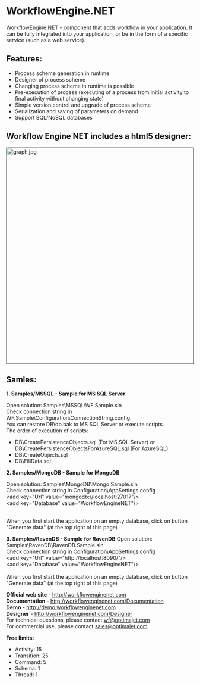WorkflowEngine.NET
==================

WorkflowEngine.NET - component that adds workflow in your application. It can be fully integrated into your application, or be in the form of a specific service (such as a web service).

<h2>Features:</h2>
<ul>
<li>Process scheme generation in runtime</li>
<li>Designer of process scheme</li>
<li>Changing process scheme in runtime is possible</li>
<li>Pre-execution of process (executing of a process from initial activity to final activity without changing state) </li>
<li>Simple version control and upgrade of process scheme</li>
<li>Serialization and saving of parameters on demand</li>
<li>Support SQL/NoSQL databases</li>
</ul>

<h2>Workflow Engine NET includes a html5 designer:</h2>
<a href="http://workflowenginenet.com/Designer"><img src="http://workflowenginenet.com/Cms_Data/Contents/WFE/Media/content_images/graph.jpg" alt="graph.jpg" width="580" style="
    border: 1px solid;
    border-color: #3e4d5c;"></a>

<h2>Samles:</h2>

<b>1. Samples/MSSQL - Sample for MS SQL Server</b>

Open solution: Samples\MSSQL\WF.Sample.sln<br/>
Check connection string in WF.Sample\Configuration\ConnectionString.config.<br/>
You can restore DB\db.bak to MS SQL Server or execute scripts.<br/>
The order of execution of scripts:
<ul>
<li>DB\CreatePersistenceObjects.sql (For MS SQL Server) or DB\CreatePersistenceObjectsForAzureSQL.sql (For AzureSQL)</li>
<li>DB\CreateObjects.sql</li>
<li>DB\FillData.sql</li>
</ul>

<b>2. Samples/MongoDB - Sample for MongoDB</b>

Open solution: Samples\MongoDB\Mongo.Sample.sln<br/>
Check connection string in Configuration\AppSettings.config<br/>
&lt;add key="Url" value="mongodb://localhost:27017"/&gt;<br/>
&lt;add key="Database" value="WorkflowEngineNET"/&gt;<br/><br/>

When you first start the application on an empty database, click on button "Generate data" (at the top right of this page)


<b>3. Samples/RavenDB - Sample for RavenDB</b>
Open solution: Samples\RavenDB\RavenDB.Sample.sln<br/>
Check connection string in Configuration\AppSettings.config<br/>
&lt;add key="Url" value="http://localhost:8090/"/&gt;<br/>
&lt;add key="Database" value="WorkflowEngineNET"/&gt;<br/><br/>
When you first start the application on an empty database, click on button "Generate data" (at the top right of this page)


<b>Official web site</b> - <a href="http://workflowenginenet.com">http://workflowenginenet.com</a><br/>
<b>Documentation</b> - <a href="http://workflowenginenet.com/Documentation">http://workflowenginenet.com/Documentation</a><br/>
<b>Demo</b> - <a href="http://demo.workflowenginenet.com">http://demo.workflowenginenet.com</a><br/>
<b>Designer</b> - <a href="http://workflowenginenet.com/Designer">http://workflowenginenet.com/Designer</a><br/>
For technical questions, please contact <a href="mailto:wf@optimajet.com?subject=Qustion from hithub">wf@optimajet.com<a><br/>
For commercial use, please contact <a href="mailto:sales@optimajet.com?subject=Qustion from hithub">sales@optimajet.com</a><br/>

<b>Free limits:</b>
<ul>
<li>Activity: 15</li>
<li>Transition: 25</li>
<li>Command: 5</li>
<li>Schema: 1</li>
<li>Thread: 1</li>
</ul>
